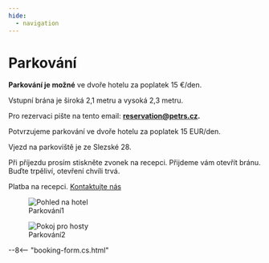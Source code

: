 ```yaml
---
hide:
  - navigation
---
```


# **Parkování**

**Parkování je možné** ve dvoře hotelu za poplatek 15 €/den.

Vstupní brána je široká 2,1 metru a vysoká 2,3 metru.

Pro rezervaci pište na tento email: **reservation@petrs.cz.**

Potvrzujeme parkování ve dvoře hotelu za poplatek 15 EUR/den.

Vjezd na parkoviště je ze Slezské 28.

Při příjezdu prosím stiskněte zvonek na recepci. Přijdeme vám otevřít bránu. Buďte trpěliví, otevření chvíli trvá.

Platba na recepci. [Kontaktujte nás](05.contact.md)

<div class="gallery">

<figure>
  <img src="https://placehold.co/400" alt="Pohled na hotel">
  <figcaption>Parkování1</figcaption>
</figure>

<figure>
  <img src="https://placehold.co/400" alt="Pokoj pro hosty">
  <figcaption>Parkování2</figcaption>
</figure>

</div>

--8<-- "booking-form.cs.html"